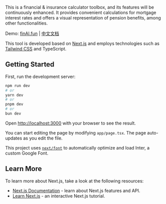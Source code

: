 This is a financial & insurance calculator toolbox, and its features will be continuously enhanced. It provides convenient calculations for mortgage interest rates and offers a visual representation of pension benefits, among other functionalities.

Demo: [finAI.fun](https://finai.fun) | [中文文档](/README_zh_CN.md)

This tool is developed based on [Next.js](https://nextjs.org/) and employs technologies such as [Tailwind CSS](https://tailwindcss.com/) and TypeScript.


## Getting Started

First, run the development server:

```bash
npm run dev
# or
yarn dev
# or
pnpm dev
# or
bun dev
```

Open [http://localhost:3000](http://localhost:3000) with your browser to see the result.

You can start editing the page by modifying `app/page.tsx`. The page auto-updates as you edit the file.

This project uses [`next/font`](https://nextjs.org/docs/basic-features/font-optimization) to automatically optimize and load Inter, a custom Google Font.

## Learn More

To learn more about Next.js, take a look at the following resources:

- [Next.js Documentation](https://nextjs.org/docs) - learn about Next.js features and API.
- [Learn Next.js](https://nextjs.org/learn) - an interactive Next.js tutorial.


